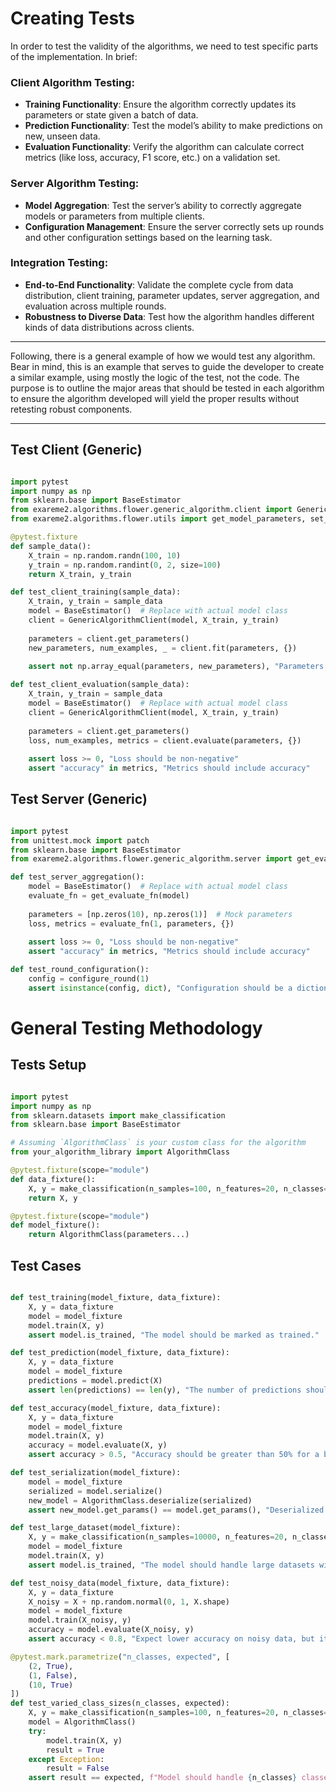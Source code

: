 # Creating Tests

In order to test the validity of the algorithms, we need to test specific parts of the implementation. In brief:

### Client Algorithm Testing:

- **Training Functionality**: Ensure the algorithm correctly updates its parameters or state given a batch of data.
- **Prediction Functionality**: Test the model’s ability to make predictions on new, unseen data.
- **Evaluation Functionality**: Verify the algorithm can calculate correct metrics (like loss, accuracy, F1 score, etc.) on a validation set.

### Server Algorithm Testing:

- **Model Aggregation**: Test the server’s ability to correctly aggregate models or parameters from multiple clients.
- **Configuration Management**: Ensure the server correctly sets up rounds and other configuration settings based on the learning task.

### Integration Testing:

- **End-to-End Functionality**: Validate the complete cycle from data distribution, client training, parameter updates, server aggregation, and evaluation across multiple rounds.
- **Robustness to Diverse Data**: Test how the algorithm handles different kinds of data distributions across clients.

---

Following, there is a general example of how we would test any algorithm. Bear in mind, this is an example that serves to guide the developer to create a similar example, using mostly the logic of the test, not the code. The purpose is to outline the major areas that should be tested in each algorithm to ensure the algorithm developed will yield the proper results without retesting robust components.

---

## Test Client (Generic)
```python

import pytest
import numpy as np
from sklearn.base import BaseEstimator
from exareme2.algorithms.flower.generic_algorithm.client import GenericAlgorithmClient
from exareme2.algorithms.flower.utils import get_model_parameters, set_model_params

@pytest.fixture
def sample_data():
    X_train = np.random.randn(100, 10)
    y_train = np.random.randint(0, 2, size=100)
    return X_train, y_train

def test_client_training(sample_data):
    X_train, y_train = sample_data
    model = BaseEstimator()  # Replace with actual model class
    client = GenericAlgorithmClient(model, X_train, y_train)
    
    parameters = client.get_parameters()
    new_parameters, num_examples, _ = client.fit(parameters, {})
    
    assert not np.array_equal(parameters, new_parameters), "Parameters should be updated after training"

def test_client_evaluation(sample_data):
    X_train, y_train = sample_data
    model = BaseEstimator()  # Replace with actual model class
    client = GenericAlgorithmClient(model, X_train, y_train)
    
    parameters = client.get_parameters()
    loss, num_examples, metrics = client.evaluate(parameters, {})
    
    assert loss >= 0, "Loss should be non-negative"
    assert "accuracy" in metrics, "Metrics should include accuracy"

```

## Test Server (Generic)
```python

import pytest
from unittest.mock import patch
from sklearn.base import BaseEstimator
from exareme2.algorithms.flower.generic_algorithm.server import get_evaluate_fn, configure_round

def test_server_aggregation():
    model = BaseEstimator()  # Replace with actual model class
    evaluate_fn = get_evaluate_fn(model)
    
    parameters = [np.zeros(10), np.zeros(1)]  # Mock parameters
    loss, metrics = evaluate_fn(1, parameters, {})
    
    assert loss >= 0, "Loss should be non-negative"
    assert "accuracy" in metrics, "Metrics should include accuracy"

def test_round_configuration():
    config = configure_round(1)
    assert isinstance(config, dict), "Configuration should be a dictionary"

```
# General Testing Methodology

## Tests Setup
```python

import pytest
import numpy as np
from sklearn.datasets import make_classification
from sklearn.base import BaseEstimator

# Assuming `AlgorithmClass` is your custom class for the algorithm
from your_algorithm_library import AlgorithmClass

@pytest.fixture(scope="module")
def data_fixture():
    X, y = make_classification(n_samples=100, n_features=20, n_classes=2, random_state=42)
    return X, y

@pytest.fixture(scope="module")
def model_fixture():
    return AlgorithmClass(parameters...)
```

## Test Cases
```python

def test_training(model_fixture, data_fixture):
    X, y = data_fixture
    model = model_fixture
    model.train(X, y)
    assert model.is_trained, "The model should be marked as trained."

def test_prediction(model_fixture, data_fixture):
    X, y = data_fixture
    model = model_fixture
    predictions = model.predict(X)
    assert len(predictions) == len(y), "The number of predictions should match the number of samples."

def test_accuracy(model_fixture, data_fixture):
    X, y = data_fixture
    model = model_fixture
    model.train(X, y)
    accuracy = model.evaluate(X, y)
    assert accuracy > 0.5, "Accuracy should be greater than 50% for a binary classification."

def test_serialization(model_fixture):
    model = model_fixture
    serialized = model.serialize()
    new_model = AlgorithmClass.deserialize(serialized)
    assert new_model.get_params() == model.get_params(), "Deserialized model should have the same parameters."

def test_large_dataset(model_fixture):
    X, y = make_classification(n_samples=10000, n_features=20, n_classes=2, random_state=42)
    model = model_fixture
    model.train(X, y)
    assert model.is_trained, "The model should handle large datasets without failure."

def test_noisy_data(model_fixture, data_fixture):
    X, y = data_fixture
    X_noisy = X + np.random.normal(0, 1, X.shape)
    model = model_fixture
    model.train(X_noisy, y)
    accuracy = model.evaluate(X_noisy, y)
    assert accuracy < 0.8, "Expect lower accuracy on noisy data, but it should still perform reasonably."

@pytest.mark.parametrize("n_classes, expected", [
    (2, True),
    (1, False),
    (10, True)
])
def test_varied_class_sizes(n_classes, expected):
    X, y = make_classification(n_samples=100, n_features=20, n_classes=n_classes, random_state=42)
    model = AlgorithmClass()
    try:
        model.train(X, y)
        result = True
    except Exception:
        result = False
    assert result == expected, f"Model should handle {n_classes} classes as expected."
```
